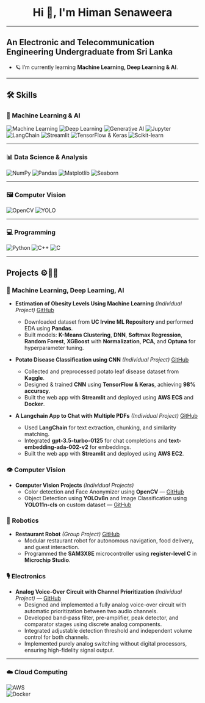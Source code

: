<h1 align="center"> Hi 👋, I'm Himan Senaweera</h1>

---

## An Electronic and Telecommunication Engineering Undergraduate from Sri Lanka

- 🪐 I’m currently learning **Machine Learning, Deep Learning & AI**.  
 ---

## 🛠 Skills

### 🤖 Machine Learning & AI  
![Machine Learning](https://img.shields.io/badge/-Machine%20Learning-102230?style=for-the-badge&logo=tensorflow&logoColor=white) 
![Deep Learning](https://img.shields.io/badge/-Deep%20Learning-102230?style=for-the-badge&logo=keras&logoColor=white) 
![Generative AI](https://img.shields.io/badge/-Generative%20AI-102230?style=for-the-badge&logo=openai&logoColor=white) 
![Jupyter](https://img.shields.io/badge/-Jupyter-102230?style=for-the-badge&logo=jupyter&logoColor=white) 
![LangChain](https://img.shields.io/badge/-LangChain-102230?style=for-the-badge) 
![Streamlit](https://img.shields.io/badge/-Streamlit-FF4B4B?style=for-the-badge&logo=streamlit&logoColor=white) 
![TensorFlow & Keras](https://img.shields.io/badge/-TensorFlow%20%26%20Keras-102230?style=for-the-badge&logo=tensorflow&logoColor=white) 
![Scikit-learn](https://img.shields.io/badge/-Scikit%20Learn-102230?style=for-the-badge&logo=scikit-learn&logoColor=white)

---

### 📊 Data Science & Analysis  
![NumPy](https://img.shields.io/badge/-NumPy-013243?style=for-the-badge&logo=numpy&logoColor=white) 
![Pandas](https://img.shields.io/badge/-Pandas-150458?style=for-the-badge&logo=pandas&logoColor=white) 
![Matplotlib](https://img.shields.io/badge/-Matplotlib-11557c?style=for-the-badge&logo=matplotlib&logoColor=white) 
![Seaborn](https://img.shields.io/badge/-Seaborn-4C72B0?style=for-the-badge)

---

### 🖼 Computer Vision  
![OpenCV](https://img.shields.io/badge/-OpenCV-5C3EE8?style=for-the-badge&logo=opencv&logoColor=white) 
![YOLO](https://img.shields.io/badge/-YOLO-00FFFF?style=for-the-badge)

---

### 💻 Programming  
![Python](https://img.shields.io/badge/-Python-3776AB?style=for-the-badge&logo=python&logoColor=white) 
![C++](https://img.shields.io/badge/-C++-00599C?style=for-the-badge&logo=cplusplus&logoColor=white) 
![C](https://img.shields.io/badge/-C-A8B9CC?style=for-the-badge&logo=c&logoColor=white) 

 ---

## Projects ⚙️👨‍💻

### 🧠 Machine Learning, Deep Learning, AI
- **Estimation of Obesity Levels Using Machine Learning** *(Individual Project)* [GitHub](https://github.com/HimanSenaweera/Model-to-predict-obesity-Level.git)  
  - Downloaded dataset from **UC Irvine ML Repository** and performed EDA using **Pandas**.  
  - Built models: **K-Means Clustering**, **DNN**, **Softmax Regression**, **Random Forest**, **XGBoost** with **Normalization**, **PCA**, and **Optuna** for hyperparameter tuning.  

- **Potato Disease Classification using CNN** *(Individual Project)* [GitHub](https://github.com/HimanSenaweera/Deep-learning.git)  
  - Collected and preprocessed potato leaf disease dataset from **Kaggle**.  
  - Designed & trained **CNN** using **TensorFlow & Keras**, achieving **98% accuracy**.  
  - Built the web app with **Streamlit** and deployed using **AWS ECS** and **Docker**.  

- **A Langchain App to Chat with Multiple PDFs** *(Individual Project)* [GitHub](https://github.com/HimanSenaweera/Langchain-App-.git)  
  - Used **LangChain** for text extraction, chunking, and similarity matching.  
  - Integrated **gpt-3.5-turbo-0125** for chat completions and **text-embedding-ada-002-v2** for embeddings.  
  - Built the web app with **Streamlit** and deployed using **AWS EC2**.  

### 👁️ Computer Vision
- **Computer Vision Projects** *(Individual Projects)*  
  - Color detection and Face Anonymizer using **OpenCV** — [GitHub](https://github.com/HimanSenaweera/OpenCV-projects.git)  
  - Object Detection using **YOLOv8n** and Image Classification using **YOLO11n-cls** on custom dataset — [GitHub](https://github.com/HimanSenaweera/Face-Anonymizer-using-OpenCV.git)  

### 🤖 Robotics
- **Restaurant Robot** *(Group Project)* [GitHub](https://github.com/HimanSenaweera/RestaurantRobot.git)  
  - Modular restaurant robot for autonomous navigation, food delivery, and guest interaction.  
  - Programmed the **SAM3X8E** microcontroller using **register-level C** in **Microchip Studio**.

### 🎙️ Electronics
- **Analog Voice-Over Circuit with Channel Prioritization** *(Individual Project)* — [GitHub](https://github.com/HimanSenaweera/Analog-Voice-Over-Device.git)  
  - Designed and implemented a fully analog voice-over circuit with automatic prioritization between two audio channels.
  - Developed band-pass filter, pre-amplifier, peak detector, and comparator stages using discrete analog components.
  - Integrated adjustable detection threshold and independent volume control for both channels.
  - Implemented purely analog switching without digital processors, ensuring high-fidelity signal output.



---

### ☁️ Cloud Computing
![AWS](https://img.shields.io/badge/-AWS-232F3E?style=for-the-badge&logo=amazon-aws&logoColor=white)  
![Docker](https://img.shields.io/badge/-Docker-2496ED?style=for-the-badge&logo=docker&logoColor=white)  
